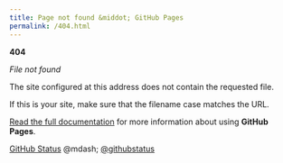 ```yaml
---
title: Page not found &middot; GitHub Pages
permalink: /404.html
---
```


**404**

*File not found*

  The site configured at this address does not contain the requested file.

  If this is your site, make sure that the filename case matches the URL.

  [Read the full documentation](https://help.github.com/pages/) for more information about using **GitHub Pages**.

  [GitHub Status](https://githubstatus.com") @mdash; [@githubstatus](https://twitter.com/githubstatus)
